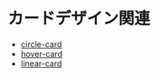 # カードデザイン関連

- [circle-card](https://taiga248.github.io/animation/card/circle-card)
- [hover-card](https://taiga248.github.io/animation/card/hover-card)
- [linear-card](https://taiga248.github.io/animation/card/linear-card)
